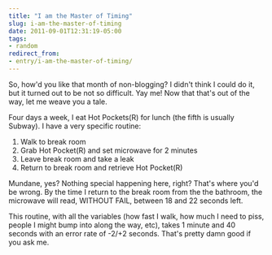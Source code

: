 ```yaml
---
title: "I am the Master of Timing"
slug: i-am-the-master-of-timing
date: 2011-09-01T12:31:19-05:00
tags:
- random
redirect_from:
- entry/i-am-the-master-of-timing/
---
```

So, how'd you like that month of non-blogging? I didn't think I could do it, but it turned out to be not so difficult. Yay me! Now that that's out of the way, let me weave you a tale.

Four days a week, I eat Hot Pockets(R) for lunch (the fifth is usually Subway). I have a very specific routine:

1) Walk to break room
2) Grab Hot Pocket(R) and set microwave for 2 minutes
3) Leave break room and take a leak
4) Return to break room and retrieve Hot Pocket(R)

Mundane, yes? Nothing special happening here, right? That's where you'd be wrong. By the time I return to the break room from the the bathroom, the microwave will read, WITHOUT FAIL, between 18 and 22 seconds left.

This routine, with all the variables (how fast I walk, how much I need to piss, people I might bump into along the way, etc), takes 1 minute and 40 seconds with an error rate of -2/+2 seconds. That's pretty damn good if you ask me.
